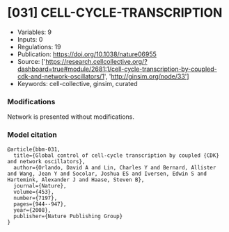 # \[031\] CELL-CYCLE-TRANSCRIPTION

 - Variables: 9
 - Inputs: 0
 - Regulations: 19
 - Publication: https://doi.org/10.1038/nature06955
 - Source: ['https://research.cellcollective.org/?dashboard=true#module/2681:1/cell-cycle-transcription-by-coupled-cdk-and-network-oscillators/1', 'http://ginsim.org/node/33']
 - Keywords: cell-collective, ginsim, curated


### Modifications

Network is presented without modifications.

### Model citation

```
@article{bbm-031,
  title={Global control of cell-cycle transcription by coupled {CDK} and network oscillators},
  author={Orlando, David A and Lin, Charles Y and Bernard, Allister and Wang, Jean Y and Socolar, Joshua ES and Iversen, Edwin S and Hartemink, Alexander J and Haase, Steven B},
  journal={Nature},
  volume={453},
  number={7197},
  pages={944--947},
  year={2008},
  publisher={Nature Publishing Group}
}
```

